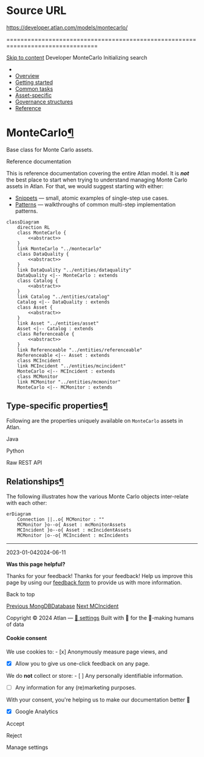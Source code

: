 # Source URL
https://developer.atlan.com/models/montecarlo/

================================================================================

<!--
canonical: https://developer.atlan.com/models/montecarlo/
meta-content-security-policy: object-src 'none'; base-uri 'self'; manifest-src 'self'; media-src 'self';
meta-description: Dear Developers
meta-generator: mkdocs-1.6.1, mkdocs-material-9.6.14
meta-og-description: Dear Developers
meta-og-image: https://developer.atlan.com/assets/images/social/models/montecarlo/index.png
meta-og-image-height: 630
meta-og-image-type: image/png
meta-og-image-width: 1200
meta-og-title: MonteCarlo - Developer
meta-og-type: website
meta-og-url: https://developer.atlan.com/models/montecarlo/
meta-twitter:card: summary_large_image
meta-twitter:description: Dear Developers
meta-twitter:image: https://developer.atlan.com/assets/images/social/models/montecarlo/index.png
meta-twitter:title: MonteCarlo - Developer
meta-viewport: width=device-width,initial-scale=1
title: MonteCarlo - Developer
-->

[Skip to content](#montecarlo) Developer MonteCarlo Initializing search 

* 
* [Overview](../..)
* [Getting started](../../getting-started/)
* [Common tasks](../../snippets/)
* [Asset\-specific](../../patterns/)
* [Governance structures](../../governance/)
* [Reference](../../reference/)

MonteCarlo[¶](#montecarlo "Permanent link")
===========================================

Base class for Monte Carlo assets.

Reference documentation

This is reference documentation covering the entire Atlan model. It is ***not*** the best place to start when trying to understand managing Monte Carlo assets in Atlan. For that, we would suggest starting with either:

* [Snippets](../../snippets/) — small, atomic examples of single\-step use cases.
* [Patterns](../../patterns/) — walkthroughs of common multi\-step implementation patterns.

```
classDiagram
    direction RL
    class MonteCarlo {
        <<abstract>>
    }
    link MonteCarlo "../montecarlo"
    class DataQuality {
        <<abstract>>
    }
    link DataQuality "../entities/dataquality"
    DataQuality <|-- MonteCarlo : extends
    class Catalog {
        <<abstract>>
    }
    link Catalog "../entities/catalog"
    Catalog <|-- DataQuality : extends
    class Asset {
        <<abstract>>
    }
    link Asset "../entities/asset"
    Asset <|-- Catalog : extends
    class Referenceable {
        <<abstract>>
    }
    link Referenceable "../entities/referenceable"
    Referenceable <|-- Asset : extends
    class MCIncident
    link MCIncident "../entities/mcincident"
    MonteCarlo <|-- MCIncident : extends
    class MCMonitor
    link MCMonitor "../entities/mcmonitor"
    MonteCarlo <|-- MCMonitor : extends
```

Type\-specific properties[¶](#type-specific-properties "Permanent link")
------------------------------------------------------------------------

Following are the properties uniquely available on `MonteCarlo` assets in Atlan.

Java

Python

Raw REST API

Relationships[¶](#relationships "Permanent link")
-------------------------------------------------

The following illustrates how the various Monte Carlo objects inter\-relate with each other:

```
erDiagram
    Connection ||..o{ MCMonitor : ""
    MCMonitor }o--o{ Asset : mcMonitorAssets
    MCIncident }o--o{ Asset : mcIncidentAssets
    MCMonitor |o--o{ MCIncident : mcIncidents
```

---

2023\-01\-042024\-06\-11

**Was this page helpful?**

Thanks for your feedback! Thanks for your feedback! Help us improve this page by using our [feedback form](https://docs.google.com/forms/d/e/1FAIpQLScfoq7vqEn8S4QvN0ehPp0MRy6WYK5x-okJDqD69lHgoPPWtg/viewform?usp=pp_url&entry.1800719315=/models/montecarlo/) to provide us with more information. 

Back to top

[Previous MongDBDatabase](../entities/mongodbdatabase/) [Next MCIncident](../entities/mcincident/) 

Copyright © 2024 Atlan — [🍪 settings](#__consent) 
Built with 💙 for the 🤖\-making humans of data 

#### Cookie consent

We use cookies to: - [x] Anonymously measure page views, and
- [x] Allow you to give us one\-click feedback on any page.

 We do **not** collect or store: - [ ] Any personally identifiable information.
- [ ] Any information for any (re)marketing purposes.

 With your consent, you're helping us to make our documentation better 💙

- [x] Google Analytics

Accept

Reject

Manage settings

